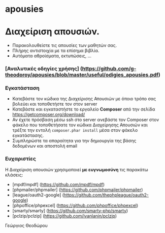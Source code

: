 # apousies

# Διαχείριση απουσιών.
- Παρακολουθείστε τις απουσίες των μαθητών σας. 
- Πλήρης αντιστοιχία με τα επίσημα βιβλία. 
- Αυτόματα αθροίσματα, εκτυπώσεις, ...

### [Αναλυτικές οδηγίες χρήσης] (https://github.com/g-theodoroy/apousies/blob/master/useful/odigies_apousies.pdf)

### Εγκατάσταση
- Κατεβάστε τον κώδικα της Διαχείρισης Απουσιών με όποιο τρόπο σας βολεύει και τοποθετήστε τον στον server
- Κατεβάστε και εγκαταστήστε το εργαλείο **Composer** από την σελίδα https://getcomposer.org/download/
- Αν έχετε πρόσβαση μέσω ssh στο server ανεβάστε τον Composer στον φάκελο που τοποθετήσατε τον κώδικα Διαχείρησης Απουσιών και τρέξτε την εντολή ``` composer.phar install ``` μέσα στον φάκελο εγκατάστασης.
- Συμπληρώστε τα απαραίτητα για την δημιουργία της βάσης δεδομένων και αποστολή email

### Ευχαριστίες
Η Διαχείριση απουσιών χρησιμοποιεί **με ευγνωμοσύνη** τις παρακάτω κλάσεις:
- [mpdf/mpdf] (https://github.com/mpdf/mpdf)
- [phpmailer/phpmailer] (https://github.com/phpmailer/phpmailer)
- [league/oauth2-google] (https://github.com/thephpleague/oauth2-google)
- [phpoffice/phpexcel] (https://github.com/phpoffice/phpexcel)
- [smarty/smarty] (https://github.com/smarty-php/smarty)
- [pclzip/pclzip] (https://github.com/ivanlanin/pclzip)

Γεώργιος Θεοδώρου
